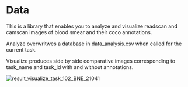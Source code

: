 # Data
This is a library that enables you to analyze and visualize readscan and camscan images of blood smear and their coco annotations.


Analyze overwritwes a database in data_analysis.csv when called for the current task.


Visualize produces side by side comparative images corresponding to task_name and task_id with and without annotations.


![result_visualize_task_102_BNE_21041](https://user-images.githubusercontent.com/102033982/159685138-fa35ae4a-a126-4ece-aa2a-14e42f163e05.png)
